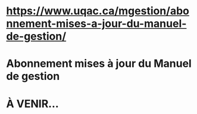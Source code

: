 # https://www.uqac.ca/mgestion/abonnement-mises-a-jour-du-manuel-de-gestion/

# Abonnement mises à jour du Manuel de gestion
# À VENIR…
